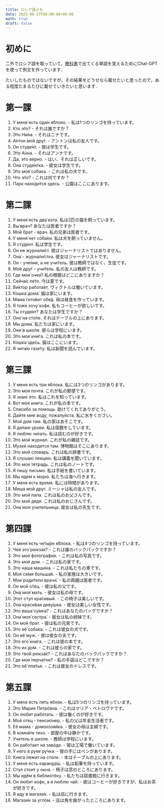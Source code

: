 ```yaml
---
title: ロシア語メモ
date: 2023-06-27T00:00:00+09:00
math: true
draft: false
---
```


# 初めに
二外でロシア語を取っていて，[教科書](https://www.hakusuisha.co.jp/book/b206264.html)で出てくる単語を覚えるためにChat-GPTを使って例文を作っています．<!--more-->

たいしたものではないですが，その結果をどうせなら載せたいと思ったので，ある程度たまるたびに載せていきたいと思います．

# 第一課
1. У меня́ есть оди́н я́блоко. - 私は1つのリンゴを持っています。
2. Кто э́то? - それは誰ですか？
3. Э́то Ни́на. - それはニナです。
4. А́нтон мой дру́г. - アントンは私の友人です。
5. Он студе́нт. - 彼は学生です。
6. Э́то А́нна. - それはアンナです。
7. Да, э́то ве́рно. - はい、それは正しいです。
8. Она студе́нтка. - 彼女は学生です。
9. Э́то моя́ со́бака. - これは私の犬です。
10. Что э́то? - これは何ですか？
11. Парк находи́тся здесь. - 公園はここにあります。

# 第二課
1. У меня́ есть два́ кота́. 私は2匹の猫を飼っています。
2. Вы́ врач? あなたは医者ですか？
3. Мо́й брат - врач. 私の兄弟は医者です。
4. У меня́ нет соба́ки. 私は犬を飼っていません。
5. Я студе́нт. 私は学生です。
6. Он не журнали́ст. 彼はジャーナリストではありません。
7. Она́ - журнали́стка. 彼女はジャーナリストです。
8. Он - уче́ник, а не учи́тель. 彼は教師ではなく、生徒です。
9. Мо́й дру́г - учи́тель. 私の友人は教師です。
10. Где мои́ очки́? 私の眼鏡はどこにありますか？
11. Сейча́с ле́то. 今は夏です。
12. Ви́ктор работа́ет. ヴィクトルは働いています。
13. Кошка́ дома́. 猫は家にいます。
14. Мама́ гото́вит обе́д. 母は昼食を作っています。
15. Я тоже хочу́ кофе. 私もコーヒーが欲しいです。
16. Ты студе́нт? あなたは学生ですか？
17. Оно́ на сто́ле. それはテーブルの上にあります。
18. Мы дома́. 私たちは家にいます。
19. Они́ в шко́ле. 彼らは学校にいます。
20. Э́то моя́ кни́га. これは私の本です。
21. Кошка́ зде́сь. 猫はここにいます。
22. Я чита́ю газе́ту. 私は新聞を読んでいます。

# 第三課
1. У меня есть три яблока. 私には3つのリンゴがあります。
2. Это моя почта. これが私の郵便です。
3. Я знаю это. 私はこれを知っています。
4. Вот моя книга. これが私の本です。
5. Спасибо за помощь. 助けてくれてありがとう。
6. Дайте мне воду, пожалуйста. 私に水をください。
7. Мой дом там. 私の家はあそこです。
8. Я делаю уроки. 私は宿題をしています。
9. Я люблю читать. 私は読むのが好きです。
10. Это мой журнал. これが私の雑誌です。
11. Музей находится там. 博物館はそこにあります。
12. Это мой словарь. これは私の辞書です。
13. Я слушаю лекцию. 私は講義を聞いています。
14. Это моя тетрадь. これは私のノートです。
15. Я пишу письмо. 私は手紙を書いています。
16. Мы идем к морю. 私たちは海へ行きます。
17. У меня есть время. 私には時間があります。
18. Миша мой друг. ミーシャは私の友人です。
19. Это мой папа. これは私のお父さんです。
20. Это мой дядя. これは私のおじさんです。
21. Она моя учительница. 彼女は私の先生です。

# 第四課
1. У меня́ есть четы́ре я́блока. - 私は4つのリンゴを持っています。
2. Чей это́ рюкза́к? - これは誰のバックパックですか？
3. Это моя́ фотогра́фия. - これは私の写真です。
4. Это мой дом. - これは私の家です。
5. Это на́ша маши́на. - これは私たちの車です。
6. Моя́ се́мя больша́я. - 私の家族は大きいです。
7. Мои́ роди́тели врачи́. - 私の両親は医者です。
8. Он мой о́тец. - 彼は私の父です。
9. Она́ моя́ мать. - 彼女は私の母です。
10. Этот стул кра́сивый. - この椅子は美しいです。
11. Она́ краси́вая деву́шка. - 彼女は美しい女性です。
12. Это ваша́ су́мка? - これはあなたのバッグですか？
13. Она́ моя́ сестра́. - 彼女は私の姉妹です。
14. Он мой брат. - 彼は私の兄弟です。
15. Это её́ соба́ка. - これは彼女の犬です。
16. Он её́ муж. - 彼は彼女の夫です。
17. Это его́ кни́га. - これは彼の本です。
18. Это их до́м. - これは彼らの家です。
19. Это тво́й рюкза́к? - これはあなたのバックパックですか？
20. Где мои́ перча́тки? - 私の手袋はどこですか？
21. Это её́ пла́тье. - これは彼女のドレスです。

# 第五課
1. У мénя éсть пять яблóк. - 私は5つのリンゴを持っています。
2. Это Мария Петрóвна. - これはマリア・ペトロヴナです。
3. Он любит рабóтать. - 彼は働くのが好きです。
4. Мой отец - пенсиóнер. - 私の父は年金生活者です。
5. Её мама - домохóзяйка. - 彼女の母は主婦です。
6. В комнáте тихо. - 部屋の中は静かです。
7. Учитель в шкóле. - 教師は学校にいます。
8. Он рабо́тает на завóде. - 彼は工場で働いています。
9. У него в руке́ ру́чка. - 彼の手にはペンがあります。
10. Книга лежит на стóле. - 本はテーブルの上にあります。
11. У меня есть каранда́ш. - 私は鉛筆を持っています。
12. Стул стоит у окна. - 椅子は窓のところにあります。
13. Мы идём в библиотéку. - 私たちは図書館に行きます。
14. Он любит кофе, а я люблю чай. - 彼はコーヒーが好きですが、私はお茶が好きです。
15. Я иду в магази́н. - 私は店に行きます。
16. Магази́н за углóм. - 店は角を曲がったところにあります。
